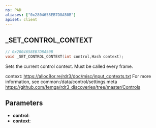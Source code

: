 ```yaml
---
ns: PAD
aliases: ["0x2804658EB7D8A50B"]
apiset: client
---
```

## _SET_CONTROL_CONTEXT

```c
// 0x2804658EB7D8A50B
void _SET_CONTROL_CONTEXT(int control,Hash context);
```

Sets the current control context. Must be called every frame.

context: https://alloc8or.re/rdr3/doc/misc/input_contexts.txt
For more information, see common:/data/control/settings.meta
https://github.com/femga/rdr3_discoveries/tree/master/Controls

## Parameters
* **control**:
* **context**:




